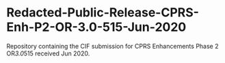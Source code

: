 # Redacted-Public-Release-CPRS-Enh-P2-OR-3.0-515-Jun-2020
Repository containing the CIF submission for CPRS Enhancements Phase 2 OR*3.0*515 received Jun 2020.
